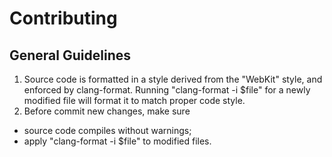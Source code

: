 # Contributing 

## General Guidelines

1. Source code is formatted in a style derived from the "WebKit" style, and enforced by clang-format.  Running "clang-format -i $file" for a newly modified file will format it to match proper code style.
2. Before commit new changes, make sure 
* source code compiles without warnings; 
* apply "clang-format -i $file" to modified files.
